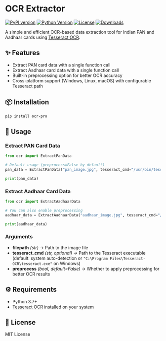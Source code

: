 # OCR Extractor

[![PyPI version](https://img.shields.io/pypi/v/ocr-pro?color=blue)](https://pypi.org/project/ocr-pro/)
[![Python Version](https://img.shields.io/pypi/pyversions/pocr-pro?color=green)](https://www.python.org/)
[![License](https://img.shields.io/pypi/l/ocr-pro?color=yellow)](https://opensource.org/licenses/MIT)
[![Downloads](https://img.shields.io/pypi/dm/ocr-pro?color=orange)](https://pypi.org/project/ocr-pro/)

A simple and efficient OCR-based data extraction tool for Indian PAN and
Aadhaar cards using [Tesseract
OCR](https://github.com/tesseract-ocr/tesseract).

## ✨ Features

- Extract PAN card data with a single function call
- Extract Aadhaar card data with a single function call
- Built-in preprocessing option for better OCR accuracy
- Cross-platform support (Windows, Linux, macOS) with configurable
  Tesseract path

## 📦 Installation

```bash
pip install ocr-pro
```

## 🚀 Usage

### Extract PAN Card Data

```python
from ocr import ExtractPanData

# Default usage (preprocess=False by default)
pan_data = ExtractPanData("pan_image.jpg", tesseract_cmd="/usr/bin/tesseract")

print(pan_data)
```

### Extract Aadhaar Card Data

```python
from ocr import ExtractAadhaarData

# You can also enable preprocessing
aadhaar_data = ExtractAadhaarData("aadhaar_image.jpg", tesseract_cmd="/usr/bin/tesseract", preprocess=True)

print(aadhaar_data)
```

### Arguments

- **filepath** *(str)* → Path to the image file
- **tesseract_cmd** *(str, optional)* → Path to the Tesseract
  executable (default: system auto-detection or
  `"C:\Program Files\Tesseract-OCR\tesseract.exe"` on Windows)
- **preprocess** *(bool, default=False)* → Whether to apply
  preprocessing for better OCR results

## ⚙️ Requirements

- Python 3.7+
- [Tesseract OCR](https://tesseract-ocr.github.io/) installed on your
  system

## 📜 License

MIT License
